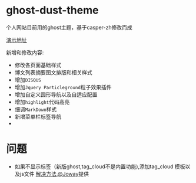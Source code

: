 # ghost-dust-theme

个人网站目前用的ghost主题，基于casper-zh修改而成

[演示地址](http://breezedust.com)

新增和修改内容:

+ 修改各页面基础样式
+ 博文列表摘要图文排版和相关样式
+ 增加`DISQUS`
+ 增加`Jquery Particleground`粒子效果插件
+ 增加自定义圆形导航以及自适应配置
+ 增加`highlight`代码高亮
+ 细调`MarkDown`样式
+ 新增菜单栏标签导航
+ 

# 问题

+ 如果不显示标签（新版ghost,tag_cloud不是内置功能),添加tag_cloud 模板以及js文件  [解决方法](http://liuwanlin.info/ghostbo-ke-sheng-ji-0-5-10/),[@Joway](https://github.com/joway)提供




